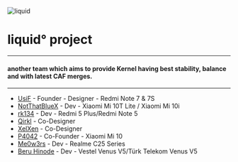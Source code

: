 ![liquid](https://github.com/liquidprjkt/.github/blob/main/banner/banner.jpeg)


# liquid° project

------------------------------------
#### another team which aims to provide Kernel having best stability, balance and with latest CAF merges.
------------------------------------

* [UsiF](https://github.com/UsiFX)    - Founder - Designer - Redmi Note 7 & 7S
* [NotThatBlueX](https://github.com/NotThatBlueX)   - Dev - Xiaomi Mi 10T Lite / Xiaomi Mi 10i
* [rk134](https://github.com/rk134)   - Dev - Redmi 5 Plus/Redmi Note 5
* [Qirkl](https://github.com/qirkl)   - Co-Designer
* [XelXen](https://github.com/XelXen) - Co-Designer
* [P4042](https://github.com/adrian-8901) - Co-Founder - Xiaomi Mi 10
* [Me0w3rs](https://github.com/eun0115) - Dev - Realme C25 Series 
* [Beru Hinode](https://github.com/windowz414) - Dev - Vestel Venus V5/Türk Telekom Venus V5
